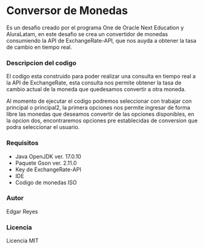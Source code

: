 <h1>Conversor de Monedas</h1>
<p>Es un desafio creado por el programa One de Oracle Next Education y AluraLatam, en este desafio se crea un convertidor de monedas consumiendo la 
  API de ExchangeRate-API, que nos auyda a  obtener la tasa de cambio en tiempo real.</p>
  
<h3>Descripcion del codigo</h3>
<p>El codigo esta construido para poder realizar una consulta en tiempo real a la API de ExchangeRate, esta consulta nos permite obtener la tasa de cambio actual de la moneda que quedesamos convertir a otra moneda.</p>
<p>Al momento de ejecutar el codigo podremos seleccionar con trabajar con principal o principal2, la primera opciones nos permite ingresar de forma libre las monedas que deseamos convertir de las opciones disponibles, en la opcion dos, encontraremos opciones pre establecidas de conversion que podra seleccionar el usuario.</p>

<h3>Requisitos</h3>
<ul>
  <li>Java OpenJDK ver. 17.0.10</li>
  <li>Paquete Gson ver. 2.11.0</li>
  <li>Key de ExchangeRate-API</li>
  <li>IDE</li>
  <li>Codigo de monedas ISO</li>
</ul>
<h3>Autor</h3>
<p>Edgar Reyes</p>
<h3>Licencia</h3>
<p>Licencia MIT</p>
